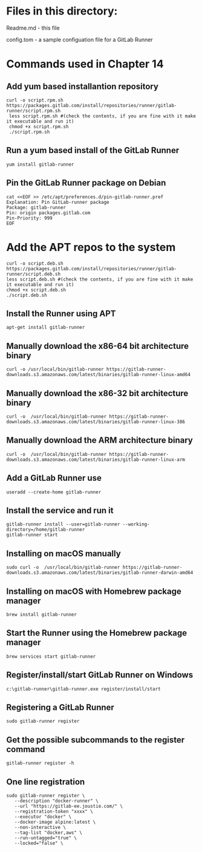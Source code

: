
# Files in this directory:
Readme.md - this file 

config.tom - a sample configuation file for a GitLab Runner


# Commands used in Chapter 14

## Add yum based installantion repository
``` 
curl -o script.rpm.sh https://packages.gitlab.com/install/repositories/runner/gitlab-runner/script.rpm.sh
 less script.rpm.sh #(check the contents, if you are fine with it make it executable and run it)
 chmod +x script.rpm.sh
 ./script.rpm.sh
``` 

## Run a yum based install of the GitLab Runner
``` 
yum install gitlab-runner
``` 

## Pin the GitLab Runner package on Debian

``` 
cat <<EOF >> /etc/apt/preferences.d/pin-gitlab-runner.pref
Explanation: Pin GitLab-runner package
Package: gitlab-runner
Pin: origin packages.gitlab.com
Pin-Priority: 999
EOF
```

# Add the APT repos to the system
``` 
curl -o script.deb.sh https://packages.gitlab.com/install/repositories/runner/gitlab-runner/script.deb.sh
less script.deb.sh #(check the contents, if you are fine with it make it executable and run it)
chmod +x script.deb.sh
./script.deb.sh
``` 

## Install the Runner using APT
``` 
apt-get install gitlab-runner
``` 

## Manually download the x86-64 bit architecture binary
``` 
curl -o /usr/local/bin/gitlab-runner https://gitlab-runner-downloads.s3.amazonaws.com/latest/binaries/gitlab-runner-linux-amd64
``` 


## Manually download the x86-32 bit architecture binary
``` 
curl -o  /usr/local/bin/gitlab-runner https://gitlab-runner-downloads.s3.amazonaws.com/latest/binaries/gitlab-runner-linux-386
``` 


## Manually download the ARM architecture binary
``` 
curl -o  /usr/local/bin/gitlab-runner https://gitlab-runner-downloads.s3.amazonaws.com/latest/binaries/gitlab-runner-linux-arm
``` 

## Add a GitLab Runner use
``` 
useradd --create-home gitlab-runner
``` 

## Install the service and run it
``` 
gitlab-runner install --user=gitlab-runner --working-directory=/home/gitlab-runner
gitlab-runner start
``` 

## Installing on macOS manually
``` 
sudo curl -o  /usr/local/bin/gitlab-runner https://gitlab-runner-downloads.s3.amazonaws.com/latest/binaries/gitlab-runner-darwin-amd64
```

## Installing on macOS with Homebrew package manager
``` 
brew install gitlab-runner
```

## Start the Runner using the Homebrew package manager
``` 
brew services start gitlab-runner 
``` 

## Register/install/start GitLab Runner on Windows
``` 
c:\gitlab-runner\gitlab-runner.exe register/install/start
``` 

## Registering a GitLab Runner
``` 
sudo gitlab-runner register
``` 

## Get the possible subcommands to the register command
``` 
gitlab-runner register -h
``` 

## One line registration
``` 
sudo gitlab-runner register \
   --description "docker-runner" \
   --url "https://gitlab-ee.joustie.com/" \
   --registration-token "xxxx" \
   --executor "docker" \
   --docker-image alpine:latest \
   --non-interactive \
   --tag-list "docker,aws" \
   --run-untagged="true" \
   --locked="false" \
``` 




